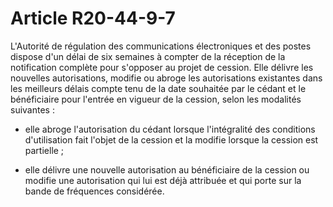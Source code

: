 # Article R20-44-9-7

L'Autorité de régulation des communications électroniques et des postes dispose d'un délai de six semaines à compter de la réception de la notification complète pour s'opposer au projet de cession. Elle délivre les nouvelles autorisations, modifie ou abroge les autorisations existantes dans les meilleurs délais compte tenu de la date souhaitée par le cédant et le bénéficiaire pour l'entrée en vigueur de la cession, selon les modalités suivantes :

- elle abroge l'autorisation du cédant lorsque l'intégralité des conditions d'utilisation fait l'objet de la cession et la modifie lorsque la cession est partielle ;

- elle délivre une nouvelle autorisation au bénéficiaire de la cession ou modifie une autorisation qui lui est déjà attribuée et qui porte sur la bande de fréquences considérée.